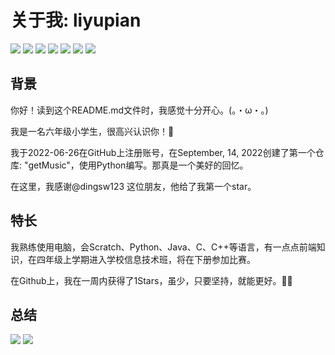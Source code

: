 # 关于我: liyupian

![](https://badgen.net/badge/Python/3.x/blue?icon=github)
![](https://badgen.net/badge/Scratch/3.x/yellow?icon=github)
![](https://badgen.net/badge/Java/1.8/red?icon=github)
![](https://badgen.net/badge/.net/C#/blue?icon=github)
![](https://badgen.net/badge/C/C++/green?icon=github)
![](https://badgen.net/badge/前端/Go/gray?icon=github)
![](https://badgen.net/badge/SQL/PHP/?icon=github)

## 背景

你好！读到这个README.md文件时，我感觉十分开心。(。・ω・。)    

我是一名六年级小学生，很高兴认识你！🎁  

我于2022-06-26在GitHub上注册账号，在September, 14, 2022创建了第一个仓库: "getMusic"，使用Python编写。那真是一个美好的回忆。  

在这里，我感谢@dingsw123 这位朋友，他给了我第一个star。

## 特长

我熟练使用电脑，会Scratch、Python、Java、C、C++等语言，有一点点前端知识，在四年级上学期进入学校信息技术班，将在下册参加比赛。  

在Github上，我在一周内获得了1Stars，虽少，只要坚持，就能更好。🎁✨

## 总结
[![](https://github-readme-stats.vercel.app/api?username=liyupian&locale=cn)](https://github.com/anuraghazra/github-readme-stats)
[![](https://github-readme-stats.vercel.app/api/top-langs/?username=liyupian&layout=compact&locale=cn)](https://github.com/anuraghazra/github-readme-stats)
